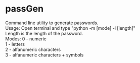 # passGen
Command line utility to generate passwords.  
Usage: Open terminal and type "python -m [mode] -l [length]"  
Length is the length of the password.  
Modes: 0 - numeric  
       1 - letters  
       2 - alfanumeric characters  
       3 - alfanumeric characters + symbols  
       
